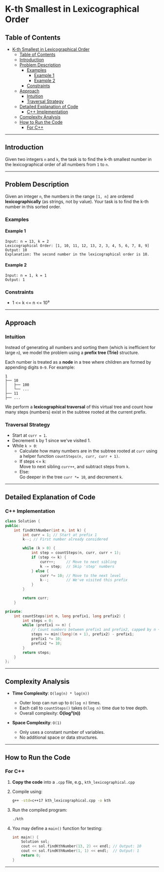 # K-th Smallest in Lexicographical Order

## Table of Contents

- [K-th Smallest in Lexicographical Order](#k-th-smallest-in-lexicographical-order)
  - [Table of Contents](#table-of-contents)
  - [Introduction](#introduction)
  - [Problem Description](#problem-description)
    - [Examples](#examples)
      - [Example 1](#example-1)
      - [Example 2](#example-2)
    - [Constraints](#constraints)
  - [Approach](#approach)
    - [Intuition](#intuition)
    - [Traversal Strategy](#traversal-strategy)
  - [Detailed Explanation of Code](#detailed-explanation-of-code)
    - [C++ Implementation](#c-implementation)
  - [Complexity Analysis](#complexity-analysis)
  - [How to Run the Code](#how-to-run-the-code)
    - [For C++](#for-c)

---

## Introduction

Given two integers `n` and `k`, the task is to find the k-th smallest number in the lexicographical order of all numbers from `1` to `n`.

---

## Problem Description

Given an integer `n`, the numbers in the range `[1, n]` are ordered **lexicographically** (as strings, not by value). Your task is to find the k-th number in this sorted order.

### Examples

#### Example 1

```text
Input: n = 13, k = 2
Lexicographical Order: [1, 10, 11, 12, 13, 2, 3, 4, 5, 6, 7, 8, 9]
Output: 10
Explanation: The second number in the lexicographical order is 10.
```

#### Example 2

```text
Input: n = 1, k = 1
Output: 1
```

### Constraints

- 1 <= k <= n <= 10⁹

---

## Approach

### Intuition

Instead of generating all numbers and sorting them (which is inefficient for large `n`), we model the problem using a **prefix tree (Trie)** structure.

Each number is treated as a **node** in a tree where children are formed by appending digits `0–9`. For example:

```text
1
├── 10
│   ├── 100
│   └── ...
├── 11
├── ...
```

We perform a **lexicographical traversal** of this virtual tree and count how many steps (numbers) exist in the subtree rooted at the current prefix.

### Traversal Strategy

- Start at `curr = 1`.
- Decrement `k` by 1 since we've visited 1.
- While `k > 0`:
  - Calculate how many numbers are in the subtree rooted at `curr` using a helper function `countSteps(n, curr, curr + 1)`.
  - If steps <= k:  
    Move to next sibling `curr++`, and subtract steps from `k`.
  - Else:  
    Go deeper in the tree `curr *= 10`, and decrement `k`.

---

## Detailed Explanation of Code

### C++ Implementation

```cpp
class Solution {
public:
    int findKthNumber(int n, int k) {
        int curr = 1; // Start at prefix 1
        k--; // First number already considered

        while (k > 0) {
            int step = countSteps(n, curr, curr + 1);
            if (step <= k) {
                curr++;     // Move to next sibling
                k -= step;  // Skip 'step' numbers
            } else {
                curr *= 10; // Move to the next level
                k--;        // We've visited this prefix
            }
        }

        return curr;
    }

private:
    int countSteps(int n, long prefix1, long prefix2) {
        int steps = 0;
        while (prefix1 <= n) {
            // Count numbers between prefix1 and prefix2, capped by n + 1
            steps += min((long)(n + 1), prefix2) - prefix1;
            prefix1 *= 10;
            prefix2 *= 10;
        }
        return steps;
    }
};
```

---

## Complexity Analysis

- **Time Complexity**: `O(log(n) * log(n))`

  - Outer loop can run up to `O(log n)` times.
  - Each call to `countSteps()` takes `O(log n)` time due to tree depth.
  - Overall complexity: **O(log²(n))**

- **Space Complexity**: `O(1)`
  - Only uses a constant number of variables.
  - No additional space or data structures.

---

## How to Run the Code

### For C++

1. **Copy the code** into a `.cpp` file, e.g., `kth_lexicographical.cpp`
2. Compile using:

   ```sh
   g++ -std=c++17 kth_lexicographical.cpp -o kth
   ```

3. Run the compiled program:

   ```sh
   ./kth
   ```

4. You may define a `main()` function for testing:

   ```cpp
   int main() {
       Solution sol;
       cout << sol.findKthNumber(13, 2) << endl; // Output: 10
       cout << sol.findKthNumber(1, 1) << endl;  // Output: 1
       return 0;
   }
   ```

---
